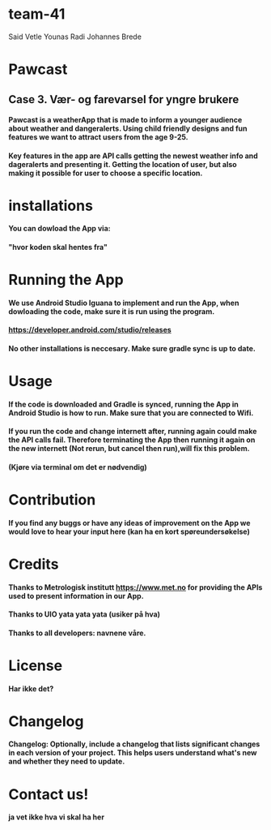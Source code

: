 # team-41
Said
Vetle
Younas
Radi
Johannes
Brede


# Pawcast 
## Case 3. Vær- og farevarsel for yngre brukere


#### Pawcast is a weatherApp that is made to inform a younger audience about weather and dangeralerts. Using child friendly designs and fun features we want to attract users from the age 9-25. 
#### Key features in the app are API calls getting the newest weather info and dageralerts and presenting it. Getting the location of user, but also making it possible for user to choose a specific location.

# installations
#### You can dowload the App via: 
#### "hvor koden skal hentes fra"

# Running the App
#### We use Android Studio Iguana to implement and run the App, when dowloading the code, make sure it is run using the program. 
#### https://developer.android.com/studio/releases
#### No other installations is neccesary. Make sure gradle sync is up to date. 

# Usage 
#### If the code is downloaded and Gradle is synced, running the App in Android Studio is how to run. Make sure that you are connected to Wifi. 
#### If you run the code and change internett after, running again could make the API calls fail. Therefore terminating the App then running it again on the new internett (Not rerun, but cancel then run),will fix this problem.

#### (Kjøre via terminal om det er nødvendig)
# Contribution
#### If you find any buggs or have any ideas of improvement on the App we would love to hear your input here (kan ha en kort spøreundersøkelse)

# Credits
#### Thanks to Metrologisk institutt https://www.met.no for providing the APIs used to present information in our App. 
#### Thanks to UIO yata yata yata (usiker på hva)
#### Thanks to all developers: navnene våre.

# License 
#### Har ikke det?
# Changelog
#### Changelog: Optionally, include a changelog that lists significant changes in each version of your project. This helps users understand what's new and whether they need to update.
# Contact us!
#### ja vet ikke hva vi skal ha her

